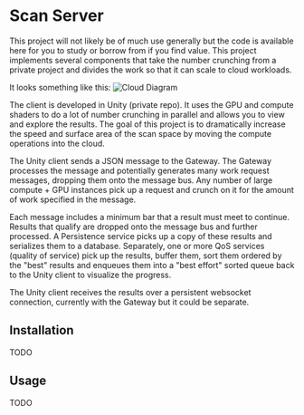 # Scan Server

This project will not likely be of much use generally but the code is available here for you to study or borrow from if 
you find value. This project implements several components that take the number crunching from a private project and
divides the work so that it can scale to cloud workloads.

It looks something like this:
![Cloud Diagram](http://pasta.e8.particle-explorer.s3-website-us-west-2.amazonaws.com/Cloud%20Scanner%20-%20Scan%20Service.png)

The client is developed in Unity (private repo). It uses the GPU and compute shaders to do a lot of number crunching in 
parallel and allows you to view and explore the results. The goal of this project is to dramatically increase the speed and
surface area of the scan space by moving the compute operations into the cloud.

The Unity client sends a JSON message to the Gateway. The Gateway processes the message and potentially generates many 
work request messages, dropping them onto the message bus. Any number of large compute + GPU instances pick up a request and 
crunch on it for the amount of work specified in the message.

Each message includes a minimum bar that a result must meet to continue.  Results that qualify are dropped onto the message 
bus and further processed. A Persistence service picks up a copy of these results and serializes them to a database. Separately, 
one or more QoS services (quality of service) pick up the results, buffer them, sort them ordered by the "best" results 
and enqueues them into a "best effort" sorted queue back to the Unity client to visualize the progress.

The Unity client receives the results over a persistent websocket connection, currently with the Gateway but it could be separate.

## Installation
TODO

## Usage
TODO
